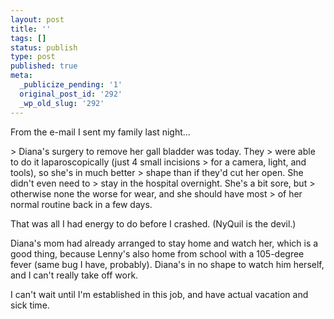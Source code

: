 ```yaml
---
layout: post
title: ''
tags: []
status: publish
type: post
published: true
meta:
  _publicize_pending: '1'
  original_post_id: '292'
  _wp_old_slug: '292'
---
```

From the e-mail I sent my family last night...

&gt; Diana's surgery to remove her gall bladder was today.  They
&gt; were able to do it laparoscopically (just 4 small incisions
&gt; for a camera, light, and tools), so she's in much better
&gt; shape than if they'd cut her open.  She didn't even need to
&gt; stay in the hospital overnight.  She's a bit sore, but
&gt; otherwise none the worse for wear, and she should have most
&gt; of her normal routine back in a few days.

That was all I had energy to do before I crashed.  (NyQuil is the devil.)

Diana's mom had already arranged to stay home and watch her, which is a good thing, because Lenny's also home from school with a 105-degree fever (same bug I have, probably).  Diana's in no shape to watch him herself, and I can't really take off work.

I can't wait until I'm established in this job, and have actual vacation and sick time.
